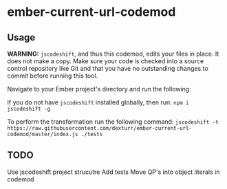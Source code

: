 # ember-current-url-codemod

## Usage

**WARNING:** `jscodeshift`, and thus this codemod, edits your files in place. It does not make a copy. Make sure your code is checked into a source control repository like Git and that you have no outstanding changes to commit before running this tool.

Navigate to your Ember project's directory and run the following:

If you do not have `jscodeshift` installed globally, then run:
`npm i jscodeshift -g`

To perform the transformation run the following command:
`jscodeshift -t https://raw.githubusercontent.com/dexturr/ember-current-url-codemod/master/index.js ./tests`

## TODO

Use jscodeshift project strucutre
Add tests
Move QP's into object literals in codemod